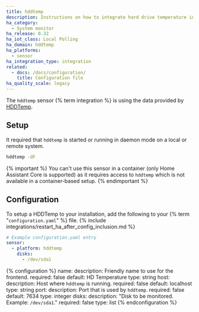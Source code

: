 ```yaml
---
title: hddtemp
description: Instructions on how to integrate hard drive temperature information into Home Assistant.
ha_category:
  - System monitor
ha_release: 0.32
ha_iot_class: Local Polling
ha_domain: hddtemp
ha_platforms:
  - sensor
ha_integration_type: integration
related:
  - docs: /docs/configuration/
    title: Configuration file
ha_quality_scale: legacy
---
```


The `hddtemp` sensor {% term integration %} is using the data provided by [HDDTemp](https://savannah.nongnu.org/projects/hddtemp).

## Setup

It required that `hddtemp` is started or running in daemon mode on a local or remote system.

```bash
hddtemp -dF
```

{% important %}
You can't use this sensor in a container (only Home Assistant Core is supported) as it requires access to `hddtemp` which is not available in a container-based setup.
{% endimportant %}

## Configuration

To setup a HDDTemp to your installation, add the following to your {% term "`configuration.yaml`" %} file.
{% include integrations/restart_ha_after_config_inclusion.md %}

```yaml
# Example configuration.yaml entry
sensor:
  - platform: hddtemp
    disks:
      - /dev/sda1
```

{% configuration %}
name:
  description: Friendly name to use for the frontend.
  required: false
  default: HD Temperature
  type: string
host:
  description: Host where `hddtemp` is running.
  required: false
  default: localhost
  type: string
port:
  description: Port that is used by `hddtemp`.
  required: false
  default: 7634
  type: integer
disks:
  description: "Disk to be monitored. Example: `/dev/sda1`."
  required: false
  type: list
{% endconfiguration %}
